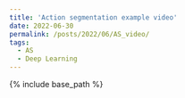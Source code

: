 ```yaml
---
title: 'Action segmentation example video'
date: 2022-06-30
permalink: /posts/2022/06/AS_video/
tags:
  - AS
  - Deep Learning
---
```

{% include base_path %}


